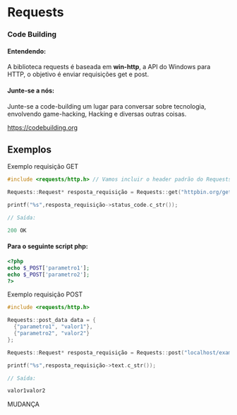 # Requests

### Code Building


#### Entendendo:

A biblioteca requests é baseada em **win-http**, a API do Windows para HTTP, o objetivo é enviar requisições get e post.

#### Junte-se a nós:

Junte-se a code-building um lugar para conversar sobre tecnologia, envolvendo game-hacking, Hacking e diversas outras coisas.

https://codebuilding.org

## Exemplos


Exemplo requisição GET
```cpp
#include <requests/http.h> // Vamos incluir o header padrão do Requests.

Requests::Request* resposta_requisição = Requests::get("httpbin.org/get");

printf("%s",resposta_requisição->status_code.c_str());

// Saída:

200 OK
```

#### Para o seguinte script php:
```php
<?php
echo $_POST['parametro1'];
echo $_POST['parametro2'];
?>
```
Exemplo requisição POST
```cpp
#include <requests/http.h>

Requests::post_data data = {
  {"parametro1", "valor1"},
  {"parametro2", "valor2"}
};

Requests::Request* resposta_requisição = Requests::post("localhost/example.php" , data);

printf("%s",resposta_requisição->text.c_str());

// Saída:

valor1valor2
```

MUDANÇA

